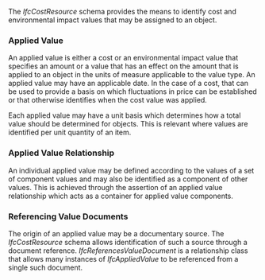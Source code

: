 ﻿The _IfcCostResource_ schema provides the means to identify cost and environmental impact values that may be assigned to an object.

### Applied Value
An applied value is either a cost or an environmental impact value that specifies an amount or a value that has an effect on the amount that is applied to an object in the units of measure applicable to the value type. An applied value may have an applicable date. In the case of a cost, that can be used to provide a basis on which fluctuations in price can be established or that otherwise identifies when the cost value was applied.

Each applied value may have a unit basis which determines how a total value should be determined for objects. This is relevant where values are identified per unit quantity of an item.

### Applied Value Relationship
An individual applied value may be defined according to the values of a set of component values and may also be identified as a component of other values. This is achieved through the assertion of an applied value relationship which acts as a container for applied value components.

### Referencing Value Documents
The origin of an applied value may be a documentary source. The _IfcCostResource_ schema allows identification of such a source through a document reference. _IfcReferencesValueDocument_ is a relationship class that allows many instances of _IfcAppliedValue_ to be referenced from a single such document.
